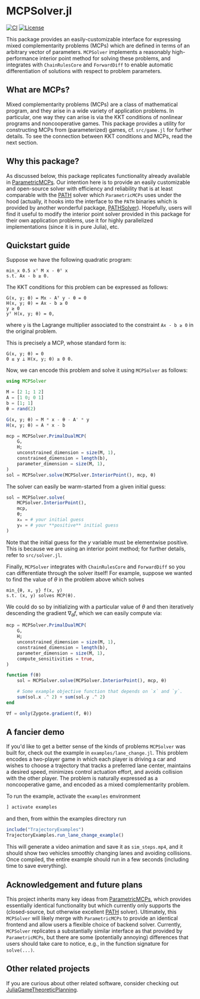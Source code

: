 # MCPSolver.jl

[![CI](https://github.com/CLeARoboticsLab/MCPSolver.jl/actions/workflows/test.yml/badge.svg)](https://github.com/CLeARoboticsLab/MCPSolver.jl/actions/workflows/test.yml)
[![License](https://img.shields.io/badge/license-BSD-new)](https://opensource.org/license/bsd-3-clause)

This package provides an easily-customizable interface for expressing mixed complementarity problems (MCPs) which are defined in terms of an arbitrary vector of parameters. `MCPSolver` implements a reasonably high-performance interior point method for solving these problems, and integrates with `ChainRulesCore` and `ForwardDiff` to enable automatic differentiation of solutions with respect to problem parameters.

## What are MCPs?

Mixed complementarity problems (MCPs) are a class of mathematical program, and they arise in a wide variety of application problems. In particular, one way they can arise is via the KKT conditions of nonlinear programs and noncooperative games. This package provides a utility for constructing MCPs from (parameterized) games, cf. `src/game.jl` for further details. To see the connection between KKT conditions and MCPs, read the next section.

## Why this package?

As discussed below, this package replicates functionality already available in [ParametricMCPs](https://github.com/JuliaGameTheoreticPlanning/ParametricMCPs.jl). Our intention here is to provide an easily customizable and open-source solver with efficiency and reliability that is at least comparable with the [PATH](https://pages.cs.wisc.edu/~ferris/path.html) solver which `ParametricMCPs` uses under the hood (actually, it hooks into the interface to the `PATH` binaries which is provided by another wonderful package, [PATHSolver](https://github.com/chkwon/PATHSolver.jl)). Hopefully, users will find it useful to modify the interior point solver provided in this package for their own application problems, use it for highly parallelized implementations (since it is in pure Julia), etc.

## Quickstart guide

Suppose we have the following quadratic program:
```displaymath
min_x 0.5 xᵀ M x - θᵀ x
s.t. Ax - b ≥ 0.
```

The KKT conditions for this problem can be expressed as follows:
```displaymath
G(x, y; θ) = Mx - Aᵀ y - θ = 0
H(x, y; θ) = Ax - b ≥ 0
y ≥ 0
yᵀ H(x, y; θ) = 0,
```
where `y` is the Lagrange multiplier associated to the constraint `Ax - b ≥ 0` in the original problem.

This is precisely a MCP, whose standard form is:
```displaymath
G(x, y; θ) = 0
0 ≤ y ⟂ H(x, y; θ) ≥ 0 0.
```

Now, we can encode this problem and solve it using `MCPSolver` as follows:

```julia
using MCPSolver

M = [2 1; 1 2]
A = [1 0; 0 1]
b = [1; 1]
θ = rand(2)

G(x, y; θ) = M * x - θ - A' * y
H(x, y; θ) = A * x - b

mcp = MCPSolver.PrimalDualMCP(
    G,
    H;
    unconstrained_dimension = size(M, 1),
    constrained_dimension = length(b),
    parameter_dimension = size(M, 1),
)
sol = MCPSolver.solve(MCPSolver.InteriorPoint(), mcp, θ)
```

The solver can easily be warm-started from a given initial guess:
```julia
sol = MCPSolver.solve(
    MCPSolver.InteriorPoint(),
    mcp,
    θ;
    x₀ = # your initial guess
    y₀ = # your **positive** initial guess
)
```

Note that the initial guess for the $y$ variable must be elementwise positive. This is because we are using an interior point method; for further details, refer to `src/solver.jl`.

Finally, `MCPSolver` integrates with `ChainRulesCore` and `ForwardDiff` so you can differentiate through the solver itself! For example, suppose we wanted to find the value of $\theta$ in the problem above which solves
```displaymath
min_{θ, x, y} f(x, y)
s.t. (x, y) solves MCP(θ).
```

We could do so by initializing with a particular value of $\theta$ and then iteratively descending the gradient $\nabla_\theta f$, which we can easily compute via:
```julia
mcp = MCPSolver.PrimalDualMCP(
    G,
    H;
    unconstrained_dimension = size(M, 1),
    constrained_dimension = length(b),
    parameter_dimension = size(M, 1),
    compute_sensitivities = true,
)

function f(θ)
    sol = MCPSolver.solve(MCPSolver.InteriorPoint(), mcp, θ)

    # Some example objective function that depends on `x` and `y`.
    sum(sol.x .^ 2) + sum(sol.y .^ 2)
end

∇f = only(Zygote.gradient(f, θ))
```

## A fancier demo

If you'd like to get a better sense of the kinds of problems `MCPSolver` was built for, check out the example in `examples/lane_change.jl`. This problem encodes a two-player game in which each player is driving a car and wishes to choose a trajectory that tracks a preferred lane center, maintains a desired speed, minimizes control actuation effort, and avoids collision with the other player. The problem is naturally expressed as a noncooperative game, and encoded as a mixed complementarity problem.

To run the example, activate the `examples` environment
```julia
] activate examples
```
and then, from within the examples directory run
```julia
include("TrajectoryExamples")
TrajectoryExamples.run_lane_change_example()
```

This will generate a video animation and save it as `sim_steps.mp4`, and it should show two vehicles smoothly changing lanes and avoiding collisions. Once compiled, the entire example should run in a few seconds (including time to save everything).

## Acknowledgement and future plans

This project inherits many key ideas from [ParametricMCPs](https://github.com/JuliaGameTheoreticPlanning/ParametricMCPs.jl), which provides essentially identical functionality but which currently only supports the (closed-source, but otherwise excellent [PATH](https://pages.cs.wisc.edu/~ferris/path.html) solver). Ultimately, this `MCPSolver` will likely merge with `ParametricMCPs` to provide an identical frontend and allow users a flexible choice of backend solver. Currently, `MCPSolver` replicates a substantially similar interface as that provided by `ParametricMCPs`, but there are some (potentially annoying) differences that users should take care to notice, e.g., in the function signature for `solve(...)`.

## Other related projects

If you are curious about other related software, consider checking out [JuliaGameTheoreticPlanning](https://github.com/orgs/JuliaGameTheoreticPlanning/repositories).
